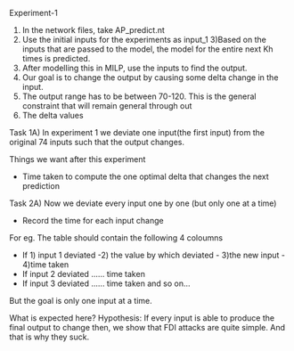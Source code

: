 Experiment-1

1) In the network files, take AP_predict.nt
2) Use the initial inputs for the experiments as input_1
3)Based on the inputs that are passed to the model, the model for the 
entire next Kh times is predicted.
4) After modelling this in MILP, use the inputs to find the output. 
5) Our goal is to change the output by causing some delta change in the input.
6) The output range has to be between 70-120. This is the general constraint that
will remain general through out
7) The delta values 
  
Task 1A) In experiment 1 we deviate one input(the first input) from the original 74 inputs such that the
output changes. 

Things we want after this experiment
- Time taken to compute the one optimal delta that changes the next prediction


Task 2A) Now we deviate every input one by one (but only one at a time) 
- Record the time for each input change

For eg.
The table should contain the following 4 coloumns
- If 1) input 1 deviated -2) the value by which deviated - 3)the new input - 4)time taken
- If input 2 deviated ...... time taken
- If input 3 deviated ...... time taken
 and so on...

But the goal is only one input at a time. 


What is expected here?
Hypothesis: If every input is able to produce the final output to change then, we show that
FDI attacks are quite simple. 
And that is why they suck. 

